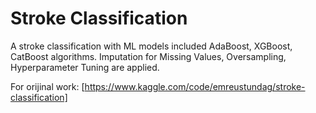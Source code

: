 # Stroke Classification
A stroke classification with ML models included AdaBoost, XGBoost, CatBoost algorithms. Imputation for Missing Values, Oversampling, Hyperparameter Tuning are applied.

For orijinal work: [https://www.kaggle.com/code/emreustundag/stroke-classification]
